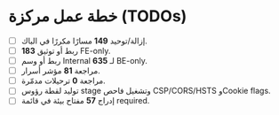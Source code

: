 # خطة عمل مركزة (TODOs)
- [ ] إزالة/توحيد **149** مسارًا مكررًا في الباك.
- [ ] ربط أو توثيق **183** FE-only.
- [ ] ربط أو وسم Internal لـ **635** BE-only.
- [ ] مراجعة **81** مؤشر أسرار.
- [ ] مراجعة **0** ترحيلات مدمّرة.
- [ ] توليد لقطة رؤوس stage وتشغيل فاحص CSP/CORS/HSTS وCookie flags.
- [ ] إدراج **57** مفتاح بيئة في قائمة required.
